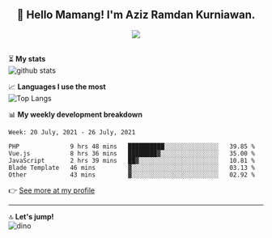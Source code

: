<h2 align="center">👋 Hello Mamang! I'm Aziz Ramdan Kurniawan.</h2>  
<p align="center">
  <img src="https://komarev.com/ghpvc/?username=azizramdan"> <br><br>
</p>
    
⏳ **My stats**  
![github stats](https://github-readme-stats.vercel.app/api?username=azizramdan&show_icons=true&count_private=true&title_color=000&hide_border=true&hide_title=true)  

📈 **Languages I use the most**  
![Top Langs](https://github-readme-stats.vercel.app/api/top-langs/?username=azizramdan&layout=compact&langs_count=6&hide=tsql&hide_border=true&hide_title=true&exclude_repo=Futsal-Go,Futsal-Go-Admin,Sistem-Informasi-Sensus-Harian-Rawat-Inap)  

📊 **My weekly development breakdown**
<!--START_SECTION:waka-->
```text
Week: 20 July, 2021 - 26 July, 2021

PHP              9 hrs 48 mins   ██████████░░░░░░░░░░░░░░░   39.85 % 
Vue.js           8 hrs 36 mins   ████████▓░░░░░░░░░░░░░░░░   35.00 % 
JavaScript       2 hrs 39 mins   ██▓░░░░░░░░░░░░░░░░░░░░░░   10.81 % 
Blade Template   46 mins         ▓░░░░░░░░░░░░░░░░░░░░░░░░   03.13 % 
Other            43 mins         ▓░░░░░░░░░░░░░░░░░░░░░░░░   02.92 % 
```
<!--END_SECTION:waka-->
👉 [See more at my profile](https://wakatime.com/@azizramdan)
***
🔝 **Let's jump!**  
![dino](https://raw.githubusercontent.com/azizramdan/azizramdan/master/dino.gif)  
